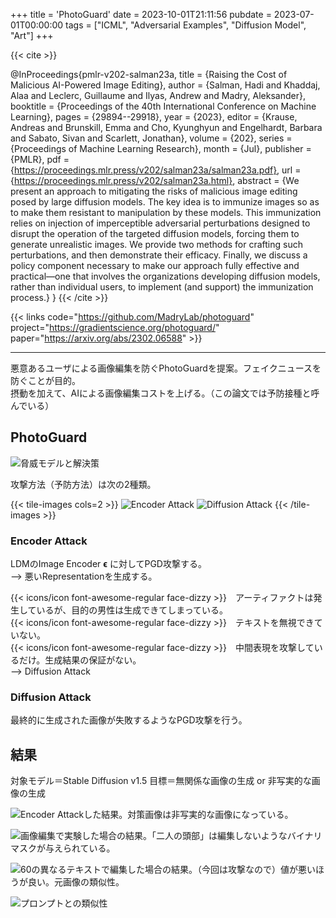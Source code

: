 +++
title = 'PhotoGuard'
date = 2023-10-01T21:11:56
pubdate = 2023-07-01T00:00:00
tags = ["ICML", "Adversarial Examples", "Diffusion Model", "Art"]
+++

{{< cite >}}

@InProceedings{pmlr-v202-salman23a,
  title = 	 {Raising the Cost of Malicious AI-Powered Image Editing},
  author =       {Salman, Hadi and Khaddaj, Alaa and Leclerc, Guillaume and Ilyas, Andrew and Madry, Aleksander},
  booktitle = 	 {Proceedings of the 40th International Conference on Machine Learning},
  pages = 	 {29894--29918},
  year = 	 {2023},
  editor = 	 {Krause, Andreas and Brunskill, Emma and Cho, Kyunghyun and Engelhardt, Barbara and Sabato, Sivan and Scarlett, Jonathan},
  volume = 	 {202},
  series = 	 {Proceedings of Machine Learning Research},
  month = 	 {Jul},
  publisher =    {PMLR},
  pdf = 	 {https://proceedings.mlr.press/v202/salman23a/salman23a.pdf},
  url = 	 {https://proceedings.mlr.press/v202/salman23a.html},
  abstract = 	 {We present an approach to mitigating the risks of malicious image editing posed by large diffusion models. The key idea is to immunize images so as to make them resistant to manipulation by these models. This immunization relies on injection of imperceptible adversarial perturbations designed to disrupt the operation of the targeted diffusion models, forcing them to generate unrealistic images. We provide two methods for crafting such perturbations, and then demonstrate their efficacy. Finally, we discuss a policy component necessary to make our approach fully effective and practical—one that involves the organizations developing diffusion models, rather than individual users, to implement (and support) the immunization process.}
}
{{< /cite >}}

{{< links code="https://github.com/MadryLab/photoguard" project="https://gradientscience.org/photoguard/" paper="https://arxiv.org/abs/2302.06588" >}}

-----------

悪意あるユーザによる画像編集を防ぐPhotoGuardを提案。フェイクニュースを防ぐことが目的。<br>
摂動を加えて、AIによる画像編集コストを上げる。（この論文では予防接種と呼んでいる）

## PhotoGuard

![脅威モデルと解決策](image.png)

攻撃方法（予防方法）は次の2種類。

{{< tile-images cols=2 >}}
![Encoder Attack](image-1.png)
![Diffusion Attack](image-2.png)
{{< /tile-images >}}

### Encoder Attack

LDMのImage Encoder $\mathbf{\epsilon}$ に対してPGD攻撃する。<br>
--> 悪いRepresentationを生成する。

{{< icons/icon font-awesome-regular face-dizzy >}}　アーティファクトは発生しているが、目的の男性は生成できてしまっている。<br>
{{< icons/icon font-awesome-regular face-dizzy >}}　テキストを無視できていない。<br>
{{< icons/icon font-awesome-regular face-dizzy >}}　中間表現を攻撃しているだけ。生成結果の保証がない。<br>
--> Diffusion Attack

### Diffusion Attack

最終的に生成された画像が失敗するようなPGD攻撃を行う。

## 結果

対象モデル＝Stable Diffusion v1.5
目標＝無関係な画像の生成 or 非写実的な画像の生成

![Encoder Attackした結果。対策画像は非写実的な画像になっている。](image-7.png)

![画像編集で実験した場合の結果。「二人の頭部」は編集しないようなバイナリマスクが与えられている。](image-3.png)

![60の異なるテキストで編集した場合の結果。（今回は攻撃なので）値が悪いほうが良い。元画像の類似性。](image-6.png)

![プロンプトとの類似性](image-5.png)

